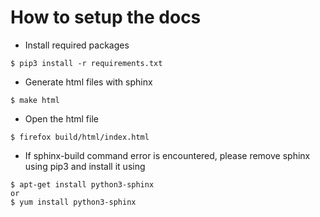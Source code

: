 # How to setup the docs

- Install required packages
```
$ pip3 install -r requirements.txt
```

- Generate html files with sphinx
```
$ make html
```

- Open the html file
```
$ firefox build/html/index.html
```

- If sphinx-build command error is encountered, please remove sphinx using pip3 and install it using
```
$ apt-get install python3-sphinx
or
$ yum install python3-sphinx
```
